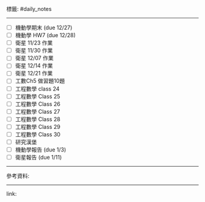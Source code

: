 標籤: #daily_notes 

---

- [ ] 機動學期末 (due 12/27)
- [ ] 機動學 HW7 (due 12/28)
- [ ] 衛星 11/23 作業
- [ ] 衛星 11/30 作業
- [ ] 衛星 12/07 作業
- [ ] 衛星 12/14 作業
- [ ] 衛星 12/21 作業
- [ ] 工數Ch5 做習題10題
- [ ] 工程數學 class 24
- [ ] 工程數學 Class 25
- [ ] 工程數學 Class 26
- [ ] 工程數學 Class 27
- [ ] 工程數學 Class 28
- [ ] 工程數學 Class 29
- [ ] 工程數學 Class 30
- [ ] 研究漢堡
- [ ] 機動學報告 (due 1/3)
- [ ] 衛星報告 (due 1/11)

---

參考資料:



---

link:

